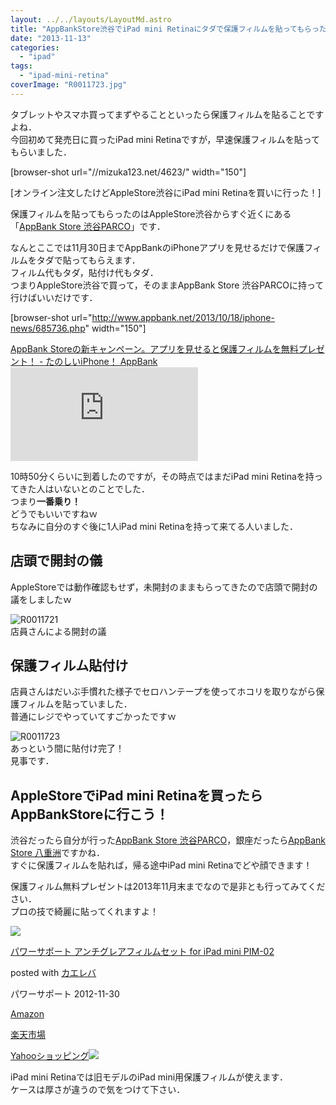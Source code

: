 ```yaml
---
layout: ../../layouts/LayoutMd.astro
title: "AppBankStore渋谷でiPad mini Retinaにタダで保護フィルムを貼ってもらった！"
date: "2013-11-13"
categories: 
  - "ipad"
tags: 
  - "ipad-mini-retina"
coverImage: "R0011723.jpg"
---
```


タブレットやスマホ買ってまずやることといったら保護フィルムを貼ることですよね．  
今回初めて発売日に買ったiPad mini Retinaですが，早速保護フィルムを貼ってもらいました．

\[browser-shot url="//mizuka123.net/4623/" width="150"\]

[オンライン注文したけどAppleStore渋谷にiPad mini Retinaを買いに行った！]

保護フィルムを貼ってもらったのはAppleStore渋谷からすぐ近くにある「[AppBank Store 渋谷PARCO](http://www.appbankstore.jp/user_data/shop_shibuya.php)」です．

なんとここでは11月30日までAppBankのiPhoneアプリを見せるだけで保護フィルムをタダで貼ってもらえます．  
フィルム代もタダ，貼付け代もタダ．  
つまりAppleStore渋谷で買って，そのままAppBank Store 渋谷PARCOに持って行けばいいだけです．

\[browser-shot url="http://www.appbank.net/2013/10/18/iphone-news/685736.php" width="150"\]

[AppBank Storeの新キャンペーン。アプリを見せると保護フィルムを無料プレゼント！ - たのしいiPhone！ AppBank](http://www.appbank.net/2013/10/18/iphone-news/685736.php) [![](http://b.hatena.ne.jp/entry/image/http://www.appbank.net/2013/10/18/iphone-news/685736.php)](http://b.hatena.ne.jp/entry/http://www.appbank.net/2013/10/18/iphone-news/685736.php)

10時50分くらいに到着したのですが，その時点ではまだiPad mini Retinaを持ってきた人はいないとのことでした．  
つまり**一番乗り！**  
どうでもいいですねｗ  
ちなみに自分のすぐ後に1人iPad mini Retinaを持って来てる人いました．

## 店頭で開封の儀

AppleStoreでは動作確認もせず，未開封のままもらってきたので店頭で開封の議をしましたｗ

![R0011721](/wp/images/R0011721.jpg "R0011721")  
店員さんによる開封の議

## 保護フィルム貼付け

店員さんはだいぶ手慣れた様子でセロハンテープを使ってホコリを取りながら保護フィルムを貼っていました．  
普通にレジでやっていてすごかったですｗ

![R0011723](/wp/images/R0011723.jpg "R0011723")  
あっという間に貼付け完了！  
見事です．

## AppleStoreでiPad mini Retinaを買ったらAppBankStoreに行こう！

渋谷だったら自分が行った[AppBank Store 渋谷PARCO](http://www.appbankstore.jp/user_data/shop_shibuya.php)，銀座だったら[AppBank Store 八重洲](http://www.appbankstore.jp/user_data/shop_yaesu.php)ですかね．  
すぐに保護フィルムを貼れば，帰る途中iPad mini Retinaでどや顔できます！

保護フィルム無料プレゼントは2013年11月末までなので是非とも行ってみてください．  
プロの技で綺麗に貼ってくれますよ！

[![](/wp/images/31pvay4bX5L._SL160_.jpg)](https://www.amazon.co.jp/exec/obidos/ASIN/B00AARSPGE/mizuka123-22/ref=nosim/)

[パワーサポート アンチグレアフィルムセット for iPad mini PIM-02](https://www.amazon.co.jp/exec/obidos/ASIN/B00AARSPGE/mizuka123-22/ref=nosim/)

posted with [カエレバ](http://kaereba.com)

パワーサポート 2012-11-30

[Amazon](http://www.amazon.co.jp/gp/search?keywords=PIM-02&__mk_ja_JP=%83J%83%5E%83J%83i&tag=mizuka123-22 "アマゾン")

[楽天市場](http://hb.afl.rakuten.co.jp/hgc/032b53ee.4b34c5ee.0f4a541e.f440145e/?pc=http%3A%2F%2Fsearch.rakuten.co.jp%2Fsearch%2Fmall%2FPIM-02%2F-%2Ff.1-p.1-s.1-sf.0-st.A-v.2%3Fx%3D0%26scid%3Daf_ich_link_urltxt%26m%3Dhttp%3A%2F%2Fm.rakuten.co.jp%2F "楽天市場")

[Yahooショッピング![](//ad.jp.ap.valuecommerce.com/servlet/gifbanner?sid=3066752&pid=881990642)](//ck.jp.ap.valuecommerce.com/servlet/referral?sid=3066752&pid=881990642&vc_url=http%3A%2F%2Fshopping.search.yahoo.co.jp%2Fsearch%3FuIv%3Don%26ei%3DUTF-8%26tab_ex%3Dcommerce%26slider%3D0%26va%3DPIM-02 "Yahooショッピング")

iPad mini Retinaでは旧モデルのiPad mini用保護フィルムが使えます．  
ケースは厚さが違うので気をつけて下さい．

